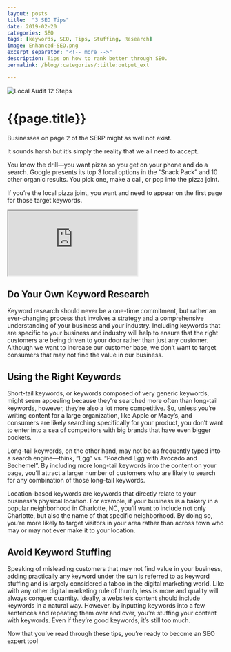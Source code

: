 ```yaml
---
layout: posts
title:  "3 SEO Tips"
date: 2019-02-20
categories: SEO
tags: [keywords, SEO, Tips, Stuffing, Research]
image: Enhanced-SEO.png
excerpt_separator: "<!-- more -->"
description: Tips on how to rank better through SEO.
permalink: /blog/:categories/:title:output_ext

---
```


<div class="row">
  <div class="col">
    <img src="{{site.url}}/assets/images/Blog/3-SEO-Tips/seobanner.jpg" alt="Local Audit 12 Steps" class="hidden-xs hidden-sm img-responsive img-thumbnail">
  </div>
</div>

<h1>{{page.title}}</h1>

Businesses on page 2 of the SERP might as well not exist.

It sounds harsh but it’s simply the reality that we all need to accept.

You know the drill—you want pizza so you get on your phone and do a search. Google presents its top 3 local options in the “Snack Pack” and 10
other organic results. You pick one, make a call, or pop into the pizza joint.

If you’re the local pizza joint, you want and need to appear on the first page for those target keywords.

<!-- more -->

<div class="resp-container">
  <iframe allowtransparency="true" title="Wistia video player" allowFullscreen frameborder="1" scrolling="no" class="resp-iframe" name="wistia_embed" src="https://fast.wistia.net/embed/iframe/fwzcknx96p" ></iframe>
</div>

<h2>Do Your Own Keyword Research</h2>

Keyword research should never be a one-time commitment, but rather an ever-changing process that involves a strategy and a comprehensive understanding of your business and your industry. Including keywords that are specific to your business and industry will help to ensure that the right customers are being driven to your door rather than just any customer. Although we want to increase our customer base, we don’t want to target consumers that may not find the value in our business.

<h2>Using the Right Keywords</h2>

Short-tail keywords, or keywords composed of very generic keywords, might seem appealing because they’re searched more often than long-tail keywords, however, they’re also a lot more competitive. So, unless you’re writing content for a large organization, like Apple or Macy’s, and consumers are likely searching specifically for your product, you don’t want to enter into a sea of competitors with big brands that have even bigger pockets.

Long-tail keywords, on the other hand, may not be as frequently typed into a search engine—think, “Egg” vs. “Poached Egg with Avocado and Bechemel”. By including more long-tail keywords into the content on your page, you’ll attract a larger number of customers who are likely to search for any combination of those long-tail keywords.

Location-based keywords are keywords that directly relate to your business’s physical location. For example, if your business is a bakery in a popular neighborhood in Charlotte, NC, you’ll want to include not only Charlotte, but also the name of that specific neighborhood. By doing so, you’re more likely to target visitors in your area rather than across town who may or may not ever make it to your location.

<h2>Avoid Keyword Stuffing</h2>

Speaking of misleading customers that may not find value in your business, adding practically any keyword under the sun is referred to as keyword stuffing and is largely considered a taboo in the digital marketing world. Like with any other digital marketing rule of thumb, less is more and quality will always conquer quantity. Ideally, a website’s content should include keywords in a natural way. However, by inputting keywords into a few sentences and repeating them over and over, you’re stuffing your content with keywords. Even if they’re good keywords, it’s still too much.

Now that you’ve read through these tips, you’re ready to become an SEO expert too!
